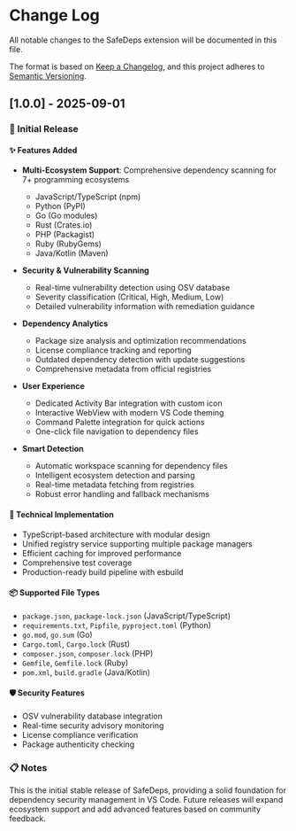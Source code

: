 # Change Log

All notable changes to the SafeDeps extension will be documented in this file.

The format is based on [Keep a Changelog](https://keepachangelog.com/en/1.0.0/),
and this project adheres to [Semantic Versioning](https://semver.org/spec/v2.0.0.html).

## [1.0.0] - 2025-09-01

### 🎉 Initial Release

#### ✨ Features Added

- **Multi-Ecosystem Support**: Comprehensive dependency scanning for 7+ programming ecosystems

  - JavaScript/TypeScript (npm)
  - Python (PyPI)
  - Go (Go modules)
  - Rust (Crates.io)
  - PHP (Packagist)
  - Ruby (RubyGems)
  - Java/Kotlin (Maven)

- **Security & Vulnerability Scanning**

  - Real-time vulnerability detection using OSV database
  - Severity classification (Critical, High, Medium, Low)
  - Detailed vulnerability information with remediation guidance

- **Dependency Analytics**

  - Package size analysis and optimization recommendations
  - License compliance tracking and reporting
  - Outdated dependency detection with update suggestions
  - Comprehensive metadata from official registries

- **User Experience**

  - Dedicated Activity Bar integration with custom icon
  - Interactive WebView with modern VS Code theming
  - Command Palette integration for quick actions
  - One-click file navigation to dependency files

- **Smart Detection**
  - Automatic workspace scanning for dependency files
  - Intelligent ecosystem detection and parsing
  - Real-time metadata fetching from registries
  - Robust error handling and fallback mechanisms

#### 🔧 Technical Implementation

- TypeScript-based architecture with modular design
- Unified registry service supporting multiple package managers
- Efficient caching for improved performance
- Comprehensive test coverage
- Production-ready build pipeline with esbuild

#### 📦 Supported File Types

- `package.json`, `package-lock.json` (JavaScript/TypeScript)
- `requirements.txt`, `Pipfile`, `pyproject.toml` (Python)
- `go.mod`, `go.sum` (Go)
- `Cargo.toml`, `Cargo.lock` (Rust)
- `composer.json`, `composer.lock` (PHP)
- `Gemfile`, `Gemfile.lock` (Ruby)
- `pom.xml`, `build.gradle` (Java/Kotlin)

#### 🛡️ Security Features

- OSV vulnerability database integration
- Real-time security advisory monitoring
- License compliance verification
- Package authenticity checking

### 📋 Notes

This is the initial stable release of SafeDeps, providing a solid foundation for dependency security management in VS Code. Future releases will expand ecosystem support and add advanced features based on community feedback.

